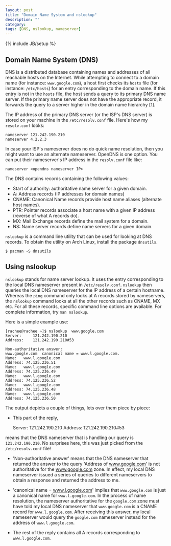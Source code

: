 ```yaml
---
layout: post
title: "Domain Name System and nslookup"
description: ""
category: 
tags: [DNS, nslookup, nameserver]
---
```

{% include JB/setup %}
## Domain Name System (DNS)
DNS is a distributed database containing names and addresses of all reachable hosts on the Internet. While attempting to connect to a domain name (for instance: `www.google.com`), a host first checks its `hosts` file (for instance: `/etc/hosts`) for an entry corresponding to the domain name. If this entry is not in the `hosts` file, the host sends a query to its primary DNS name server. If the primary name server does not have the appropriate record, it forwards the query to a server higher in the domain name hierarchy [1].

The IP address of the primary DNS server (or the ISP's DNS server) is stored on your machine in the `/etc/resolv.conf` file. Here's how my `resolv.conf` looks:

	nameserver 121.242.190.210
	nameserver 4.2.2.3

In case your ISP's nameserver does no do quick name resolution, then you might want to use an alternate nameserver. OpenDNS is one option. You can put their nameserver's IP address in the `resolv.conf` file like:

	nameserver <opendns nameserver IP>

The DNS contains records containing the following values:

* Start of authority: authoritative name server for a given domain.
* A: Address records (IP addresses for domain names)
* CNAME: Canonical Name records provide host name aliases (alternate host names).
* PTR: Pointer records associate a host name with a given IP address (reverse of what A records do).
* MX: Mail Exchange records define the mail system for a domain.
* NS: Name server records define name servers for a given domain.

`nslookup` is a command line utility that can be used for looking at DNS records. To obtain the utility on Arch Linux, install the package `dnsutils`.

	$ pacman -S dnsutils

## Using nslookup
`nslookup` stands for name server lookup. It uses the entry corresponding to the local DNS nameserver present in `/etc/resolv.conf`. `nslookup` then queries the local DNS nameserver for the IP address of a certain hostname. Whereas the `ping` command only looks at A records stored by nameservers, the `nslookup` command looks at all the other records such as CNAME, MX etc. For all these records, specific command line options are available. For complete information, try `man nslookup`.

Here is a simple example use:

	[rachee@rachee ~]$ nslookup  www.google.com
	Server:		121.242.190.210
	Address:	121.242.190.210#53

	Non-authoritative answer:
	www.google.com	canonical name = www.l.google.com.
	Name:	www.l.google.com
	Address: 74.125.236.51
	Name:	www.l.google.com
	Address: 74.125.236.49
	Name:	www.l.google.com
	Address: 74.125.236.52
	Name:	www.l.google.com
	Address: 74.125.236.48
	Name:	www.l.google.com
	Address: 74.125.236.50

The output depicts a couple of things, lets over them piece by piece:

* This part of the reply,

	Server:		121.242.190.210
	Address:	121.242.190.210#53

means that the DNS nameserver that is handling our query is `121.242.190.210`. No surprises here, this was just picked from the `/etc/resolv.conf` file!

* 'Non-authoritative answer' means that the DNS nameserver that returned the answer to the query 'Address of www.google.com' is not authoritative for the www.google.com zone. In effect, my local DNS nameserver issued a series of queries to different nameservers to obtain a response and returned the address to me.

* 'canonical name = www.l.google.com' implies that `www.google.com` is just a canonical name for `www.l.google.com`. In the process of name resolution, the nameserver authoritative for the `google.com` zone must have told my local DNS nameserver that `www.google.com` is a CNAME record for `www.l.google.com`. After receiving this answer, my local nameserver would query the `google.com` nameserver instead for the address of `www.l.google.com`. 

* The rest of the reply contains all A records corresponding to `www.l.google.com`.


